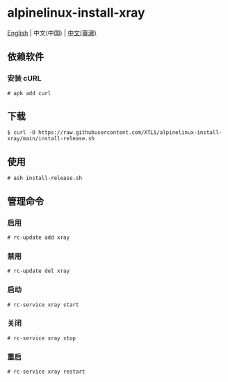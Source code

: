 # alpinelinux-install-xray

[English](README.md) | 中文(中国) | [中文(薹灣)](README_zh-tw.md)


## 依赖软件

### 安装 cURL

```
# apk add curl
```

## 下载

```
$ curl -O https://raw.githubusercontent.com/XTLS/alpinelinux-install-xray/main/install-release.sh
```

## 使用

```
# ash install-release.sh
```

## 管理命令

### 启用

```
# rc-update add xray
```

### 禁用

```
# rc-update del xray
```

### 启动

```
# rc-service xray start
```

### 关闭

```
# rc-service xray stop
```

### 重启

```
# rc-service xray restart
```
